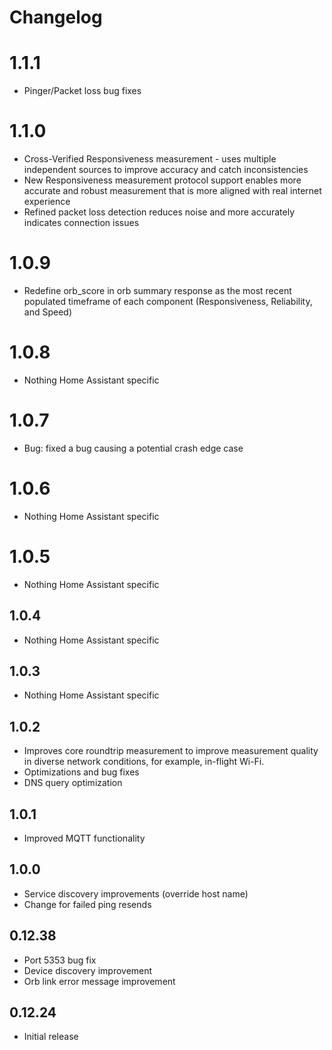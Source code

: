 # Changelog

# 1.1.1
- Pinger/Packet loss bug fixes

# 1.1.0
- Cross-Verified Responsiveness measurement - uses multiple independent sources to improve accuracy and catch inconsistencies
- New Responsiveness measurement protocol support enables more accurate and robust measurement that is more aligned with real internet experience
- Refined packet loss detection reduces noise and more accurately indicates connection issues

# 1.0.9
- Redefine orb_score in orb summary response as the most recent populated timeframe of each component (Responsiveness, Reliability, and Speed)

# 1.0.8
- Nothing Home Assistant specific

# 1.0.7
- Bug: fixed a bug causing a potential crash edge case

# 1.0.6
- Nothing Home Assistant specific

# 1.0.5
- Nothing Home Assistant specific

## 1.0.4
- Nothing Home Assistant specific

## 1.0.3
- Nothing Home Assistant specific

## 1.0.2
- Improves core roundtrip measurement to improve measurement quality in diverse network conditions, for example, in-flight Wi-Fi.
- Optimizations and bug fixes
- DNS query optimization

## 1.0.1
- Improved MQTT functionality

## 1.0.0
- Service discovery improvements (override host name)
- Change for failed ping resends

## 0.12.38
- Port 5353 bug fix
- Device discovery improvement
- Orb link error message improvement

## 0.12.24
- Initial release
